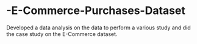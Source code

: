 # -E-Commerce-Purchases-Dataset
Developed a data analysis on the data to perform a various study and did the case study on the E-Commerce dataset.
